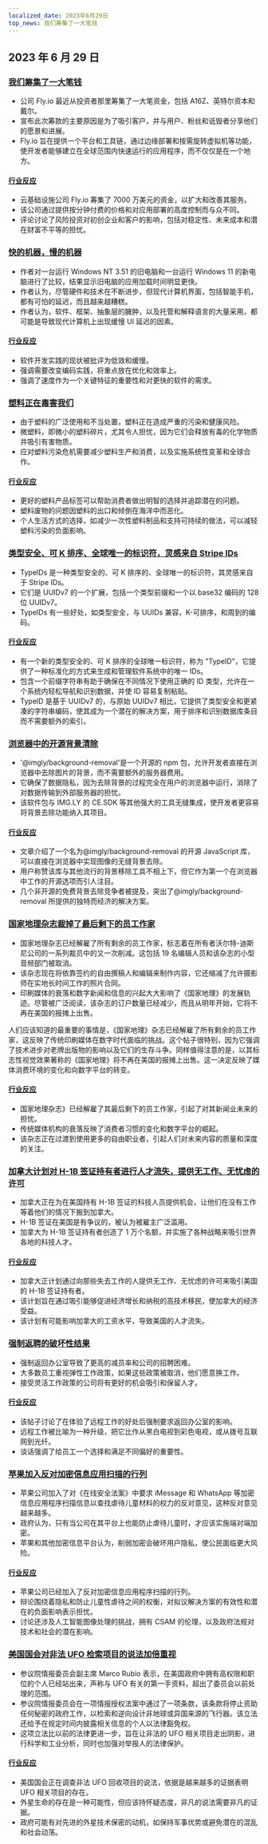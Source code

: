 ```yaml
---
localized_date: 2023年6月29日
top_news: 我们筹集了一大笔钱
---
```


## 2023 年 6 月 29 日

### [我们筹集了一大笔钱](https://fly.io/blog/we-raised-a-bunch-of-money/)

- 公司 Fly.io 最近从投资者那里筹集了一大笔资金，包括 A16Z、英特尔资本和戴尔。
- 宣布此次筹款的主要原因是为了吸引客户，并与用户、粉丝和诋毁者分享他们的愿景和进展。
- Fly.io 旨在提供一个平台和工具链，通过边缘部署和按需旋转虚拟机等功能，使开发者能够建立在全球范围内快速运行的应用程序，而不仅仅是在一个地方。

#### [行业反应](http://news.ycombinator.com/item?id=36506865)

- 云基础设施公司 Fly.io 筹集了 7000 万美元的资金，以扩大和改善其服务。
- 该公司通过提供按分钟付费的价格和对应用部署的高度控制而与众不同。
- 评论讨论了风险投资对初创企业和客户的影响，包括对稳定性、未来成本和潜在财富不平等的担忧。

### [快的机器，慢的机器](https://jmmv.dev/2023/06/fast-machines-slow-machines.html)

- 作者对一台运行 Windows NT 3.51 的旧电脑和一台运行 Windows 11 的新电脑进行了比较，结果显示旧电脑的应用加载时间明显更快。
- 作者认为，尽管硬件和技术在不断进步，但现代计算机界面，包括智能手机，都有可怕的延迟，而且越来越糟糕。
- 作者认为，软件、框架、抽象层的臃肿，以及托管和解释语言的大量采用，都可能是导致现代计算机上出现缓慢 UI 延迟的因素。

#### [行业反应](http://news.ycombinator.com/item?id=36503983)

- 软件开发实践的现状被批评为低效和缓慢。
- 强调需要改变编码实践，将重点放在优化和效率上。
- 强调了速度作为一个关键特征的重要性和对更快的软件的需求。

### [塑料正在毒害我们](https://www.newyorker.com/magazine/2023/07/03/book-reviews-plastic-waste)

- 由于塑料的广泛使用和不当处置，塑料正在造成严重的污染和健康风险。
- 微塑料，即微小的塑料碎片，尤其令人担忧，因为它们会释放有毒的化学物质并吸引有害物质。
- 应对塑料污染危机需要减少塑料生产和消费，以及实施系统性变革和全球合作。

#### [行业反应](http://news.ycombinator.com/item?id=36502366)

- 更好的塑料产品标签可以帮助消费者做出明智的选择并追踪潜在的问题。
- 塑料废物的问题因塑料的出口和倾倒在海洋中而恶化。
- 个人生活方式的选择，如减少一次性塑料制品和支持可持续的做法，可以减轻塑料污染的负面影响。

### [类型安全、可 K 排序、全球唯一的标识符，灵感来自 Stripe IDs](https://github.com/jetpack-io/typeid)

- TypeIDs 是一种类型安全的、可 K 排序的、全球唯一的标识符，其灵感来自于 Stripe IDs。
- 它们是 UUIDv7 的一个扩展，包括一个类型前缀和一个以 base32 编码的 128 位 UUIDv7。
- TypeIDs 有一些好处，如类型安全，与 UUIDs 兼容，K-可排序，和周到的编码。

#### [行业反应](http://news.ycombinator.com/item?id=36508811)

- 有一个新的类型安全的、可 K 排序的全球唯一标识符，称为 "TypeID"，它提供了一种标准化的方式来生成和管理软件系统中的唯一 IDs。
- 包含一个前缀字符串有助于确保在不同情况下使用正确的 ID 类型，允许在一个系统内轻松导航和识别数据，并使 ID 容易复制粘贴。
- TypeID 是基于 UUIDv7 的，与原始 UUIDv7 相比，它提供了类型安全和更紧凑的字符串编码，使其成为一个潜在的解决方案，用于排序和识别数据库条目而不需要额外的索引。

### [浏览器中的开源背景清除](https://github.com/imgly/background-removal-js)

- '@imgly/background-removal'是一个开源的 npm 包，允许开发者直接在浏览器中去除图片的背景，而不需要额外的服务器费用。
- 它确保了数据隐私，因为去除背景的过程完全在用户的浏览器中运行，消除了对数据传输到外部服务器的担忧。
- 该软件包与 IMG.LY 的 CE.SDK 等其他强大的工具无缝集成，使开发者更容易将背景去除功能纳入其项目。

#### [行业反应](http://news.ycombinator.com/item?id=36505859)

- 文章介绍了一个名为@imgly/background-removal 的开源 JavaScript 库，可以直接在浏览器中实现图像的无缝背景去除。
- 用户称赞该库与其他流行的背景移除工具不相上下，但它作为第一个在浏览器中工作的开源选项而引人注目。
- 几个非开源的免费背景去除竞争者被提及，突出了@imgly/background-removal 所提供的独特而经济的解决方案。

### [国家地理杂志裁掉了最后剩下的员工作家](https://www.washingtonpost.com/media/2023/06/28/national-geographic-staff-writers-laid-off/)

- 国家地理杂志已经解雇了所有剩余的员工作家，标志着在所有者沃尔特-迪斯尼公司的一系列裁员中的又一次削减。这包括 19 名编辑人员和该杂志的小型音频部门被取消。
- 该杂志现在将依靠签约的自由撰稿人和编辑来制作内容，它还缩减了允许摄影师在实地长时间工作的照片合同。
- 印刷媒体的衰落和数字新闻和信息的兴起大大影响了《国家地理》的发展轨迹。尽管被广泛阅读，该杂志的订户数量已经减少，而且从明年开始，它将不再在美国的报摊上出售。

人们应该知道的最重要的事情是，《国家地理》杂志已经解雇了所有剩余的员工作家，这反映了传统印刷媒体在数字时代面临的挑战。这个帖子很特别，因为它强调了技术进步对老牌出版物的影响以及它们的生存斗争。同样值得注意的是，以其标志性视觉效果著称的《国家地理》将不再在美国的报摊上出售。这一决定反映了媒体消费环境的变化和向数字平台的转变。

#### [行业反应](http://news.ycombinator.com/item?id=36513881)

- 国家地理杂志》已经解雇了其最后剩下的员工作家，引起了对其新闻业未来的担忧。
- 传统媒体机构的衰落反映了消费者习惯的变化和数字平台的崛起。
- 该杂志正在过渡到使用更多的自由职业者，引起人们对未来内容的质量和深度的关注。

### [加拿大计划对 H-1B 签证持有者进行人才流失，提供无工作、无忧虑的许可](https://www.theregister.com/2023/06/28/canada_tech_talent_h1b_plan/)

- 加拿大正在为在美国持有 H-1B 签证的科技人员提供机会，让他们在没有工作等着他们的情况下搬到加拿大。
- H-1B 签证在美国是有争议的，被认为被雇主广泛滥用。
- 加拿大为 H-1B 签证持有者创造了 1 万个名额，并实施了各种战略来吸引世界各地的科技人才。

#### [行业反应](http://news.ycombinator.com/item?id=36505152)

- 加拿大正计划通过向那些失去工作的人提供无工作、无忧虑的许可来吸引美国的 H-1B 签证持有者。
- 该计划旨在通过吸引能够促进经济增长和纳税的高技术移民，使加拿大的经济受益。
- 该计划有可能影响加拿大的工资水平，导致美国的人才流失。

### [强制返聘的破坏性结果](https://www.entrepreneur.com/growing-a-business/the-damaging-results-of-the-mandated-return-to-office-is/454043)

- 强制返回办公室导致了更高的减员率和公司的招聘困难。
- 大多数员工重视弹性工作政策，如果这些政策被取消，他们愿意换工作。
- 接受灵活工作政策的公司将有更好的机会吸引和保留人才。

#### [行业反应](http://news.ycombinator.com/item?id=36500448)

- 该帖子讨论了在体验了远程工作的好处后强制要求返回办公室的影响。
- 远程工作被比喻为一种升级，把它比作从黑白电视到彩色电视，或从拨号互联网到光纤。
- 谈话强调了给员工一个选择和满足不同偏好的重要性。

### [苹果加入反对加密信息应用扫描的行列](https://www.bbc.com/news/technology-66028773)

- 苹果公司加入了对《在线安全法案》中要求 iMessage 和 WhatsApp 等加密信息应用程序扫描信息以查找虐待儿童材料的权力的反对意见，这种反对意见越来越多。
- 政府认为，只有当公司在其平台上也能防止虐待儿童时，才应该实施端对端加密。
- 苹果和其他加密信息平台认为，削弱加密会破坏用户隐私，使公民面临更大风险。

#### [行业反应](http://news.ycombinator.com/item?id=36500935)

- 苹果公司已经加入了反对加密信息应用程序扫描的行列。
- 辩论围绕着隐私和防止儿童性虐待之间的权衡，对拟议解决方案的有效性和潜在的负面影响表示担忧。
- 讨论还涉及人工智能图像处理的挑战，拥有 CSAM 的伦理，以及政府法规对技术和社会的潜在影响。

### [美国国会对非法 UFO 检索项目的说法加倍重视](https://thehill.com/opinion/technology/4067865-congress-doubles-down-on-explosive-claims-of-illegal-ufo-retrieval-programs/)

- 参议院情报委员会副主席 Marco Rubio 表示，在美国政府中拥有高权限和职位的个人已经站出来，声称与 UFO 有关的第一手资料，超出了委员会以前处理的范围。
- 参议院情报委员会在一项情报授权法案中通过了一项条款，该条款将停止资助任何秘密的政府工作，以检索和逆向设计非地球或异国来源的飞行器。该立法还给予在规定时间内披露相关信息的个人以法律豁免权。
- 这项立法比以前的法律更进一步，旨在让非法的 UFO 相关项目走出阴影，进行科学和工业分析，同时也加强对举报人的法律保护。

#### [行业反应](http://news.ycombinator.com/item?id=36505876)

- 美国国会正在调查非法 UFO 回收项目的说法，依据是越来越多的证据表明 UFO 相关项目的存在。
- 外星生命的存在是一种可能性，但应该持怀疑态度，非凡的说法需要非凡的证据。
- 政府可能有对先进的外星技术保密的动机，如保持军事优势或避免潜在的混乱和社会动荡。


